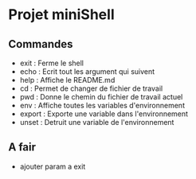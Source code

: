 # Projet miniShell

## Commandes

 * exit		: Ferme le shell
 * echo		: Ecrit tout les argument qui suivent
 * help		: Affiche le README.md
 * cd		: Permet de changer de fichier de travail
 * pwd		: Donne le chemin du fichier de travail actuel
 * env		: Affiche toutes les variables d'environnement
 * export	: Exporte une variable dans l'environnement
 * unset	: Detruit une variable de l'environnement

## A fair

 * ajouter param a exit
